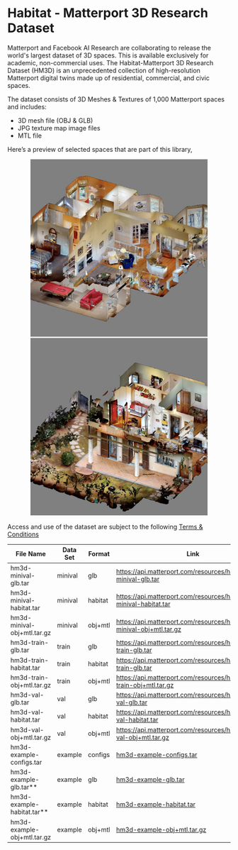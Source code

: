 # Habitat - Matterport 3D Research Dataset

Matterport and Facebook AI Research are collaborating to release the world's largest dataset of 3D spaces. This is available exclusively for academic, non-commercial uses. The Habitat-Matterport 3D Research Dataset (HM3D) is an unprecedented collection of high-resolution Matterport digital twins made up of residential, commercial, and civic spaces.

The dataset consists of 3D Meshes & Textures of 1,000 Matterport spaces and includes:
-   3D mesh file (OBJ & GLB)
-   JPG texture map image files
-   MTL file

Here’s a preview of selected spaces that are part of this library,

<p align="middle">
  <img src="./images/left.png" width="400" />
  <img src="./images/right.png" width="400" /> 
</p>

Access and use of the dataset are subject to the following [Terms & Conditions](https://matterport.com/matterport-end-user-license-agreement-academic-use-model-data)

|File Name|Data Set|Format|Link|Size|
|--|--|--|--|--|
|hm3d-minival-glb.tar|minival|glb|https://api.matterport.com/resources/habitat/hm3d-minival-glb.tar |465M|
|hm3d-minival-habitat.tar|minival|habitat| https://api.matterport.com/resources/habitat/hm3d-minival-habitat.tar |393M|
|hm3d-minival-obj+mtl.tar.gz|minival|obj+mtl| https://api.matterport.com/resources/habitat/hm3d-minival-obj+mtl.tar.gz|444M|
|hm3d-train-glb.tar|train|glb| https://api.matterport.com/resources/habitat/hm3d-train-glb.tar|32G|
|hm3d-train-habitat.tar|train|habitat|https://api.matterport.com/resources/habitat/hm3d-train-glb.tar |26G|
|hm3d-train-obj+mtl.tar.gz|train|obj+mtl| https://api.matterport.com/resources/habitat/hm3d-train-obj+mtl.tar.gz|30G|
|hm3d-val-glb.tar|val|glb| https://api.matterport.com/resources/habitat/hm3d-val-glb.tar|4G|
|hm3d-val-habitat.tar|val|habitat| https://api.matterport.com/resources/habitat/hm3d-val-habitat.tar|3.3G|
|hm3d-val-obj+mtl.tar.gz|val|obj+mtl| https://api.matterport.com/resources/habitat/hm3d-val-obj+mtl.tar.gz|3.8G|
|hm3d-example-configs.tar|example|configs|[hm3d-example-configs.tar](example/hm3d-example-configs.tar)|10K|
|hm3d-example-glb.tar**|example|glb|[hm3d-example-glb.tar](example/hm3d-example-glb.tar)|186M|
|hm3d-example-habitat.tar**|example|habitat|[hm3d-example-habitat.tar](example/hm3d-example-habitat.tar)|155M|
|hm3d-example-obj+mtl.tar.gz|example|obj+mtl|[hm3d-example-obj+mtl.tar.gz](example/hm3d-example-obj+mtl.tar.gz)|179M|

